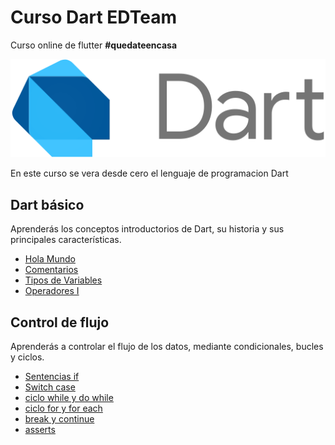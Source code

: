 # Curso Dart EDTeam
Curso online de flutter **#quedateencasa**

![](image_readme/image.png)

En este curso se vera desde cero el lenguaje de programacion Dart

## Dart básico

Aprenderás los conceptos introductorios de Dart, su historia y sus principales características.
* [Hola Mundo](https://github.com/Alvardud/Curso-Dart-EDTeam/blob/ada1d352266743b5ffc8293a3a57827dceb5ff5e/bin/main.dart)
* [Comentarios](https://github.com/Alvardud/Curso-Dart-EDTeam/blob/03d30b25cba8e7723bebaa8b964967ee5bae0c43/bin/main.dart)
* [Tipos de Variables](https://github.com/Alvardud/Curso-Dart-EDTeam/blob/550fb91e9914a6102e9284a51d9645e889d26c89/bin/main.dart)
* [Operadores I](https://github.com/Alvardud/Curso-Dart-EDTeam/blob/962d431d163e49c454ec252a7858e89e53f6a674/bin/main.dart)

## Control de flujo

Aprenderás a controlar el flujo de los datos, mediante condicionales, bucles y ciclos.
* [Sentencias if](https://github.com/Alvardud/Curso-Dart-EDTeam/blob/master/bin/control%20de%20flujo/sentencia_if.dart)
* [Switch case](https://github.com/Alvardud/Curso-Dart-EDTeam/blob/master/bin/control%20de%20flujo/switch_case.dart)
* [ciclo while y do while](https://github.com/Alvardud/Curso-Dart-EDTeam/blob/master/bin/control%20de%20flujo/while_do_while.dart)
* [ciclo for y for each](https://github.com/Alvardud/Curso-Dart-EDTeam/blob/master/bin/control%20de%20flujo/ciclo_for_for_each.dart)
* [break y continue](https://github.com/Alvardud/Curso-Dart-EDTeam/blob/master/bin/control%20de%20flujo/break_continue.dart)
* [asserts](https://github.com/Alvardud/Curso-Dart-EDTeam/blob/master/bin/control%20de%20flujo/assert_example.dart)